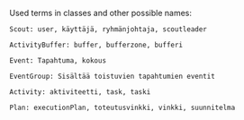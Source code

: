 Used terms in classes and other possible names:

```
Scout: user, käyttäjä, ryhmänjohtaja, scoutleader
```

```
ActivityBuffer: buffer, bufferzone, bufferi
```

```
Event: Tapahtuma, kokous
```

```
EventGroup: Sisältää toistuvien tapahtumien eventit
```

```
Activity: aktiviteetti, task, taski
```

```
Plan: executionPlan, toteutusvinkki, vinkki, suunnitelma
```
